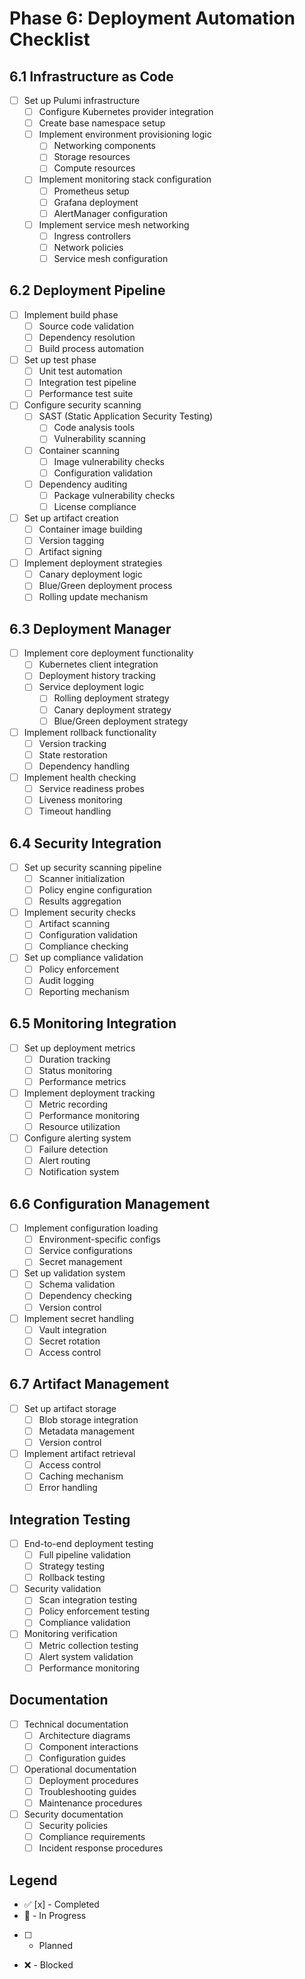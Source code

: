 # Phase 6: Deployment Automation Checklist

## 6.1 Infrastructure as Code

- [ ] Set up Pulumi infrastructure
  - [ ] Configure Kubernetes provider integration
  - [ ] Create base namespace setup
  - [ ] Implement environment provisioning logic
    - [ ] Networking components
    - [ ] Storage resources
    - [ ] Compute resources
  - [ ] Implement monitoring stack configuration
    - [ ] Prometheus setup
    - [ ] Grafana deployment
    - [ ] AlertManager configuration
  - [ ] Implement service mesh networking
    - [ ] Ingress controllers
    - [ ] Network policies
    - [ ] Service mesh configuration

## 6.2 Deployment Pipeline

- [ ] Implement build phase
  - [ ] Source code validation
  - [ ] Dependency resolution
  - [ ] Build process automation
- [ ] Set up test phase
  - [ ] Unit test automation
  - [ ] Integration test pipeline
  - [ ] Performance test suite
- [ ] Configure security scanning
  - [ ] SAST (Static Application Security Testing)
    - [ ] Code analysis tools
    - [ ] Vulnerability scanning
  - [ ] Container scanning
    - [ ] Image vulnerability checks
    - [ ] Configuration validation
  - [ ] Dependency auditing
    - [ ] Package vulnerability checks
    - [ ] License compliance
- [ ] Set up artifact creation
  - [ ] Container image building
  - [ ] Version tagging
  - [ ] Artifact signing
- [ ] Implement deployment strategies
  - [ ] Canary deployment logic
  - [ ] Blue/Green deployment process
  - [ ] Rolling update mechanism

## 6.3 Deployment Manager

- [ ] Implement core deployment functionality
  - [ ] Kubernetes client integration
  - [ ] Deployment history tracking
  - [ ] Service deployment logic
    - [ ] Rolling deployment strategy
    - [ ] Canary deployment strategy
    - [ ] Blue/Green deployment strategy
- [ ] Implement rollback functionality
  - [ ] Version tracking
  - [ ] State restoration
  - [ ] Dependency handling
- [ ] Implement health checking
  - [ ] Service readiness probes
  - [ ] Liveness monitoring
  - [ ] Timeout handling

## 6.4 Security Integration

- [ ] Set up security scanning pipeline
  - [ ] Scanner initialization
  - [ ] Policy engine configuration
  - [ ] Results aggregation
- [ ] Implement security checks
  - [ ] Artifact scanning
  - [ ] Configuration validation
  - [ ] Compliance checking
- [ ] Set up compliance validation
  - [ ] Policy enforcement
  - [ ] Audit logging
  - [ ] Reporting mechanism

## 6.5 Monitoring Integration

- [ ] Set up deployment metrics
  - [ ] Duration tracking
  - [ ] Status monitoring
  - [ ] Performance metrics
- [ ] Implement deployment tracking
  - [ ] Metric recording
  - [ ] Performance monitoring
  - [ ] Resource utilization
- [ ] Configure alerting system
  - [ ] Failure detection
  - [ ] Alert routing
  - [ ] Notification system

## 6.6 Configuration Management

- [ ] Implement configuration loading
  - [ ] Environment-specific configs
  - [ ] Service configurations
  - [ ] Secret management
- [ ] Set up validation system
  - [ ] Schema validation
  - [ ] Dependency checking
  - [ ] Version control
- [ ] Implement secret handling
  - [ ] Vault integration
  - [ ] Secret rotation
  - [ ] Access control

## 6.7 Artifact Management

- [ ] Set up artifact storage
  - [ ] Blob storage integration
  - [ ] Metadata management
  - [ ] Version control
- [ ] Implement artifact retrieval
  - [ ] Access control
  - [ ] Caching mechanism
  - [ ] Error handling

## Integration Testing

- [ ] End-to-end deployment testing
  - [ ] Full pipeline validation
  - [ ] Strategy testing
  - [ ] Rollback testing
- [ ] Security validation
  - [ ] Scan integration testing
  - [ ] Policy enforcement testing
  - [ ] Compliance validation
- [ ] Monitoring verification
  - [ ] Metric collection testing
  - [ ] Alert system validation
  - [ ] Performance monitoring

## Documentation

- [ ] Technical documentation
  - [ ] Architecture diagrams
  - [ ] Component interactions
  - [ ] Configuration guides
- [ ] Operational documentation
  - [ ] Deployment procedures
  - [ ] Troubleshooting guides
  - [ ] Maintenance procedures
- [ ] Security documentation
  - [ ] Security policies
  - [ ] Compliance requirements
  - [ ] Incident response procedures

## Legend

- ✅ [x] - Completed
- 🔄 - In Progress
- [ ] - Planned
- ❌ - Blocked
